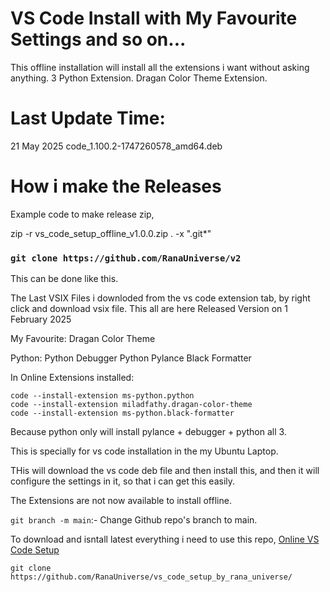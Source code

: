 # VS Code Install with My Favourite Settings and so on...

This offline installation will install all the extensions i want without asking anything. 3 Python Extension. Dragan Color Theme Extension.





# Last Update Time:

21 May 2025
code_1.100.2-1747260578_amd64.deb


# How i make the Releases

Example code to make release zip,

zip -r vs_code_setup_offline_v1.0.0.zip . -x ".git*"



### ```git clone https://github.com/RanaUniverse/v2```
This can be done like this.


The Last VSIX Files i downloded from the vs code extension tab, by right click and download vsix file.
This all are here Released Version on 1 February 2025

My Favourite:
    Dragan Color Theme

Python:
    Python Debugger
    Python
    Pylance
    Black Formatter


In Online Extensions installed:
```
code --install-extension ms-python.python
code --install-extension miladfathy.dragan-color-theme
code --install-extension ms-python.black-formatter
```
Because python only will install pylance + debugger + python all 3.


This is specially for vs code installation in the my Ubuntu Laptop.

THis will download the vs code deb file and then install this, and then it will configure the settings in it, so that i can get this easily.

The Extensions are not now available to install offline.

```git branch -m main```:- Change Github repo's branch to main.


To download and isntall latest everything i need to use this repo, [Online VS Code Setup](https://github.com/RanaUniverse/vs_code_setup_by_rana_universe/)

```git clone https://github.com/RanaUniverse/vs_code_setup_by_rana_universe/```
